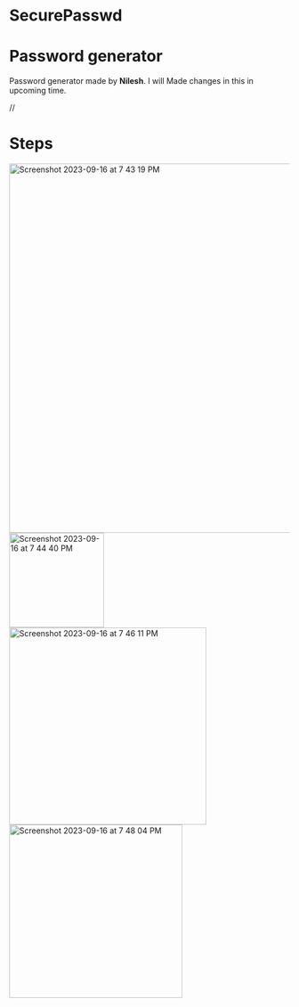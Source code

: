 # SecurePasswd


<h1>Password generator </h1>

Password generator made by <strong>Nilesh</strong>.
I will Made changes in this in upcoming time.


//<h1>Steps</h1>

<img width="663" alt="Screenshot 2023-09-16 at 7 43 19 PM" src="https://github.com/StudentRedTeam/SecurePasswd/assets/87272231/5c3ab425-3e09-443c-b25d-60b692c8de49">

<img width="170" alt="Screenshot 2023-09-16 at 7 44 40 PM" src="https://github.com/StudentRedTeam/SecurePasswd/assets/87272231/2753d2f6-8fdd-464a-9bfb-f2335b83c182">


<img width="354" alt="Screenshot 2023-09-16 at 7 46 11 PM" src="https://github.com/StudentRedTeam/SecurePasswd/assets/87272231/abf3f6e9-d5f6-4256-b650-c60da4139a9f">

<img width="311" alt="Screenshot 2023-09-16 at 7 48 04 PM" src="https://github.com/StudentRedTeam/SecurePasswd/assets/87272231/2b245e50-f752-4fb2-a165-ce23494c3462">
